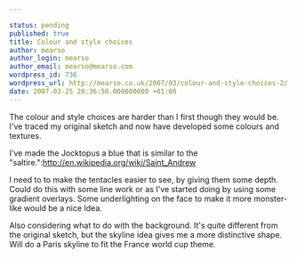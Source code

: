 ```yaml
---

status: pending
published: true
title: Colour and style choices
author: mearso
author_login: mearso
author_email: mearso@mearso.com
wordpress_id: 736
wordpress_url: http://mearso.co.uk/2007/03/colour-and-style-choices-2/
date: 2007-03-25 20:36:50.000000000 +01:00
---
```

The colour and style choices are harder than I first though they would be. I've traced my original sketch and now have developed some colours and textures.

I've made the Jocktopus a blue that is similar to the "saltire.":http://en.wikipedia.org/wiki/Saint_Andrew

I need to to make the tentacles easier to see, by giving them some depth. Could do this with some line work or as I've started doing by using some gradient overlays. Some underlighting on the face to make it more monster-like would be a nice Idea.

Also considering what to do with the background. It's quite different from the original sketch, but the skyline idea gives me a more distinctive shape. Will do a Paris skyline to fit the France world cup theme.



